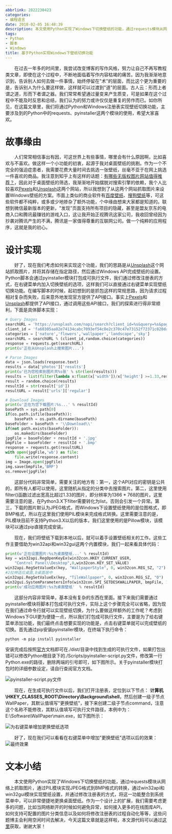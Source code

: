 ```yaml
---
abbrlink: 2822230423
categories:
- 编程语言
date: 2018-02-05 16:48:39
description: 本文使用Python实现了Windows下切换壁纸的功能，通过requests模块从网络上抓取图片，通过PIL模块实现JPEG格式到BMP格式的转换，通过win32api和win32gui模块实现壁纸设置，并通过修改注册表的方式，将这一功能整合到系统菜单中，可以非常便捷地更换桌面壁纸;Python脚本会通过pyinstaller模块打包成可执行文件，我们通过修改注册表的方式，在右键菜单内加入切换壁纸的选项，这样我们可以直接通过右键菜单实现壁纸切换功能;如你所见，在这篇文章里，我们将通过Python和Windows注册表实现壁纸切换功能，主要涉及到的Python中的requests、pyinstaller这两个模块的使用，希望大家喜欢
tags:
- Python
- 脚本
- Windows
title: 基于Python实现Windows下壁纸切换功能
---
```


&emsp;&emsp;在过去一年多的时间里，我尝试改变博客的写作风格，努力让自己不再写教程类文章，即使在这个过程中，不断地面临着写作内容枯竭的痛苦。因为我渐渐地意识到，告诉别人如何去做一件事情，始终停留在"术"的层面，而比这个更为重要的是，告诉别人为什么要这样做，这样就可以过渡到"道"的层面。古人云：形而上者谓之道，形而下者谓之器。我们常常希望通过量变来产生质变，可是如果在这个过程中不能及时反思和总结，我们认为的努力或许仅仅是重复的劳作而已。如你所见，在这篇文章里，我们将通过Python和Windows注册表实现壁纸切换功能，主要涉及到的Python中的requests、pyinstaller这两个模块的使用，希望大家喜欢。

# 故事缘由
&emsp;&emsp;人们常常相信事出有因，可这世界上有些事情，哪里会有什么原因啊，比如喜欢与不喜欢。做这样一个小功能的初衷，起源于我对桌面壁纸的挑剔。作为一个不完全的强迫症患者，我需要花费大量时间去挑选一张壁纸，丝毫不亚于在网上挑选一件喜欢的商品。我注意到知乎上有这样的话题：[有哪些无版权图片网站值得推荐？](https://www.zhihu.com/question/22857942)，因此对于桌面壁纸的筛选，我渐渐地开始摆脱对搜索引擎的依赖，我个人比较喜欢[Pexels](https://www.pexels.com)和[Unsplash](https://unsplash.com/)这两个网站，所以我想到了从这两个网站抓取图片来设置Windows壁纸的方案。市面上类似的商业软件有[百度壁纸](http://bizhi.baidu.com/)、[搜狗壁纸](http://bizhi.sogou.com/index.html)等，可这些软件都不纯粹，或多或少地掺杂了额外功能，个中缘由想来大家都是知道的。联想到微信最新版本的更新，"发现"页面支持所有项目的隐藏，甚至是盟友京东的电商入口和腾讯最赚钱的游戏入口，这让我开始正视腾讯这家公司，我收回曾经因为抄袭对腾讯产生的不满，腾讯是一家值得尊重的互联网公司。做一个纯粹的应用程序，这就是我的初心。

# 设计实现
&emsp;&emsp;好了，现在我们考虑如何来实现这个功能，我们的思路是从[Unsplash](https://unsplash.com/)这个网站抓取图片，并将其存储在指定路径，然后通过Windows API完成壁纸的设置。Python脚本会通过pyinstaller模块打包成可执行文件，我们通过修改注册表的方式，在右键菜单内加入切换壁纸的选项，这样我们可以直接通过右键菜单实现壁纸切换功能。在编写脚本的时候，起初想到的是抓包这样的常规思路，因为请求过程相对复杂而失败，后来意外地发现官方提供了API接口。事实上[Pexels](https://www.pexels.com)和[Unsplash](https://unsplash.com/)都提供了API接口，通过调用这些API接口，我们的探索进行得非常顺利，下面是具体脚本实现：
```Python
# Query Images
searchURL = 'https://unsplash.com/napi/search?client_id=%s&query=%s&page=1'
client_id = 'fa60305aa82e74134cabc7093ef54c8e2c370c47e73152f72371c828daedfcd7'
categories = ['nature','flowers','wallpaper','landscape','sky']
searchURL = searchURL % (client_id,random.choice(categories))
response = requests.get(searchURL)
print(u'正在从Unsplash上搜索图片...')

# Parse Images
data = json.loads(response.text)
results = data['photos']['results']
print(u'已为您检索到图片共%s张' % str(len(results)))
results = list(filter(lambda x:float(x['width'])/x['height'] >=1.33,results))
result = random.choice(results)
resultId = str(result['id'])
resultURL = result['urls']['regular']

# Download Images
print(u'正在为您下载图片:%s...' % resultId)
basePath = sys.path[0]
if(os.path.isfile(basePath)):
    basePath = os.path.dirname(basePath)
baseFolder = basePath + '\\Download\\'
if(not path.exists(baseFolder)):
    os.makedirs(baseFolder)
jpgFile = baseFolder + resultId + '.jpg'
bmpFile = baseFolder + resultId + '.bmp'
response = requests.get(resultURL)
with open(jpgFile,'wb') as file:
    file.write(response.content)
img = Image.open(jpgFile)
img.save(bmpFile,'BMP')
os.remove(jpgFile)
```
&emsp;&emsp;这部分代码非常简单，需要关注的地方有：第一，这个API对应的密钥是公共的，即所有人都可以使用，这里随机从指定的分类中去搜索图片。第二，这里使用filter()函数过滤出宽高比超过1.33的图片，即分辨率为1366 * 768的图片。这里需要注意的是，在Python3.X下filter需要转化为list，否则会引发一个异常。第三，下载的图片默认为JPEG格式，而Windows下设置壁纸使用的是位图格式，即BMP格式，所以在这里我们使用PIL模块来完成格式转换。这里需要注意的是，PIL模块目前不支持Python3.X以后的版本，我们这里使用的是Pillow模块，该模块可以通过pip直接完成安装。

&emsp;&emsp;现在，我们将壁纸下载到本地以后，就可以着手设置壁纸相关的工作。这些工作主要借助为win32api和win32gui这两个内置模块，我们一起来看具体代码：
```Python
print(u'正在设置图片:%s为桌面壁纸...' % resultId)
key = win32api.RegOpenKeyEx(win32con.HKEY_CURRENT_USER,
    "Control Panel\\Desktop",0,win32con.KEY_SET_VALUE)
win32api.RegSetValueEx(key, "WallpaperStyle", 0, win32con.REG_SZ, "2") 
#2拉伸适应桌面,0桌面居中
win32api.RegSetValueEx(key, "TileWallpaper", 0, win32con.REG_SZ, "0")
win32gui.SystemParametersInfo(win32con.SPI_SETDESKWALLPAPER, bmpFile, 1+2)
print(u'成功应用图片:%s为桌面壁纸'  % resultId)
```
&emsp;&emsp;这部分内容非常简单，基本没有复杂的东西在里面。接下来我们需要通过pyinstaller模块将脚本打包成可执行文件，实际上这个步骤完全可以省略，因为现在我们通过命令行就可以实现壁纸切换，为什么要做这样额外的工作呢？考虑到Windows下GUI更为便捷一点，所以我们打包成可执行文件，主要是为了给右键菜单添加功能，我们最终点击想要实现的功能是，点击右键菜单就可以完成壁纸的切换。首先通过pip安装pyinstaller模块，在终端下执行命令：
```Shell
python -m pip install pyinstaller
```
安装完成后按照[官方](http://www.pyinstaller.org/)文档即可在./dist/目录中找到生成的可执行文件，如果打包出错可以修改Python根目录下的./Scripts/pyinstaller-script.py文件，修改第一行Python.exe的路径，删除两端的引号即可，如下图所示。关于pyinstaller模块打包时的详细参数设定，请自行查阅官方文档。

![pyinstaller-script.py文件](https://ww1.sinaimg.cn/large/4c36074fly1fzixyh5f8bj20wl0aj3za.jpg)

&emsp;&emsp;现在，在生成可执行文件以后，我们打开注册表，定位到以下节点：
**计算机\HKEY_CLASSES_ROOT\Directory\Background\shell**，然后创建一级子节点WallPaper，其默认值填写"更换壁纸"，接下来创建二级子节点command，注意这个名称不能修改，其默认值填写可执行文件路径，本例中为：E:\Software\WallPaper\main.exe，如下图所示：

![为右键菜单增加更换壁纸选项](https://ww1.sinaimg.cn/large/4c36074fly1fzixbecv5vj20vp0g3myc.jpg)

&emsp;&emsp;好了，现在我们可以看看在右键菜单中增加"更换壁纸"选项以后的效果：
![最终效果](https://ww1.sinaimg.cn/large/4c36074fly1fzix8icn54g20xi0ize81.jpg)

# 文本小结
&emsp;&emsp;本文使用Python实现了Windows下切换壁纸的功能，通过requests模块从网络上抓取图片，通过PIL模块实现JPEG格式到BMP格式的转换，通过win32api和win32gui模块实现壁纸设置，并通过修改注册表的方式，将这一功能整合到系统菜单中，可以非常便捷地更换桌面壁纸。作为一个设计上的扩展，我们需要考虑更多的问题，比如当网络断开的时候如何避免异常，如何接入更多的在线图库API，如何支持可配置的图片分类信息以及如何将修改注册表的过程自动化等等，这些问题博主会利用空闲时间去解决，今天这篇文章就是这样啦，本文源代码可以通过[这里](https://github.com/qinyuanpei/WallPaper)获取，谢谢大家！